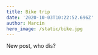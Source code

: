 ```yaml
---
title: Bike trip
date: '2020-10-03T10:22:52.696Z'
author: Marcin
hero_image: /static/bike.jpg
---
```

New post, who dis?